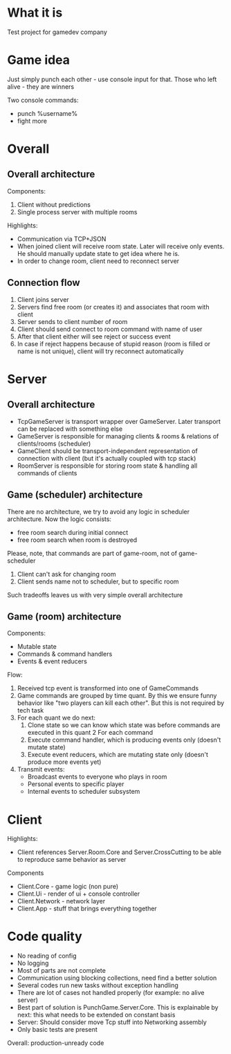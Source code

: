 # What it is
 
Test project for gamedev company

# Game idea

Just simply punch each other - use console input for that.
Those who left alive - they are winners

Two console commands:
- punch %username%
- fight more

# Overall

## Overall architecture

Components:
1. Client without predictions
2. Single process server with multiple rooms

Highlights:
- Communication via TCP+JSON
- When joined client will receive room state. Later will receive only events. He should manually update state to get idea where he is.
- In order to change room, client need to reconnect server

## Connection flow

1. Client joins server
2. Servers find free room (or creates it) and associates that room with client
3. Server sends to client number of room
4. Client should send connect to room command with name of user
5. After that client either will see reject or success event
6. In case if reject happens because of stupid reason (room is filled or name is not unique), client will try reconnect automatically

# Server 

## Overall architecture

- TcpGameServer is transport wrapper over GameServer. Later transport can be replaced with something else
- GameServer is responsible for managing clients & rooms & relations of clients/rooms (scheduler)
- GameClient should be transport-independent representation of connection with client (but it's actually coupled with tcp stack)
- RoomServer is responsible for storing room state & handling all commands of clients

## Game (scheduler) architecture

There are no architecture, we try to avoid any logic in scheduler architecture.
Now the logic consists:
- free room search during initial connect
- free room search when room is destroyed

Please, note, that commands are part of game-room, not of game-scheduler
1. Client can't ask for changing room
2. Client sends name not to scheduler, but to specific room

Such tradeoffs leaves us with very simple overall architecture

## Game (room) architecture

Components:
- Mutable state
- Commands & command handlers
- Events & event reducers

Flow:
1. Received tcp event is transformed into one of GameCommands
2. Game commands are grouped by time quant. By this we ensure funny behavior like "two players can kill each other". But this is not required by tech task
3. For each quant we do next:
   1. Clone state so we can know which state was before commands are executed in this quant
   2 For each command
     1. Execute command handler, which is producing events only (doesn't mutate state)
     2. Execute event reducers, which are mutating state only (doesn't produce more events yet)
4. Transmit events:
   - Broadcast events to everyone who plays in room
   - Personal events to specific player
   - Internal events to scheduler subsystem

# Client

Highlights:
- Client references Server.Room.Core and Server.CrossCutting to be able to reproduce same behavior as server

Components
- Client.Core - game logic (non pure)
- Client.Ui - render of ui + console controller
- Client.Network - network layer
- Client.App - stuff that brings everything together


# Code quality

- No reading of config
- No logging
- Most of parts are not complete
- Communication using blocking collections, need find a better solution
- Several codes run new tasks without exception handling
- There are lot of cases not handled properly (for example: no alive server)
- Best part of solution is PunchGame.Server.Core. This is explainable by next: this what needs to be extended on constant basis
- Server: Should consider move Tcp stuff into Networking assembly
- Only basic tests are present

 Overall: production-unready code